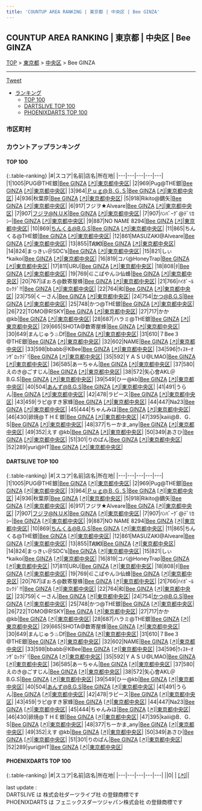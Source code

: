 ```yaml
---
title: 'COUNTUP AREA RANKING | 東京都 | 中央区 | Bee GINZA'
---
```

## COUNTUP AREA RANKING | 東京都 | 中央区 | Bee GINZA

[TOP](/darts/rank/) > [東京都](/darts/rank/東京都/) > [中央区](/darts/rank/東京都/中央区/) > Bee GINZA

___

<a href="https://twitter.com/share?ref_src=twsrc%5Etfw" data-text="COUNTUP AREA RANKING | 東京都中央区Bee GINZA" class="twitter-share-button" data-hashtags="DARTSLIVE,PHOENIXDARTS,darts,ダーツ" data-show-count="false">Tweet</a>

* [ランキング](#カウントアップランキング)
    * [TOP 100](#top-100)
    * [DARTSLIVE TOP 100](#dartslive-top-100)
    * [PHOENIXDARTS TOP 100](#phoenixdarts-top-100)

### 市区町村

<ul>

</ul>

### カウントアップランキング

#### TOP 100



{:.table-ranking}
|#|スコア|名前|店名|所在地|
|---|---|---|---|---|
|1|1005|<span class="rank-name-dl">PUG@THE銀</span>|<a href="/darts/rank/shops/ca24f5221ef4f7bf0d9b047a20a7ba1e.html">Bee GINZA</a> <a href="https://search.dartslive.com/jp/shop/ca24f5221ef4f7bf0d9b047a20a7ba1e">[↗]</a>|<a href="/darts/rank/東京都/中央区">東京都中央区</a>|
|2|969|<span class="rank-name-dl">Pug@THE銀</span>|<a href="/darts/rank/shops/ca24f5221ef4f7bf0d9b047a20a7ba1e.html">Bee GINZA</a> <a href="https://search.dartslive.com/jp/shop/ca24f5221ef4f7bf0d9b047a20a7ba1e">[↗]</a>|<a href="/darts/rank/東京都/中央区">東京都中央区</a>|
|3|964|<span class="rank-name-dl">Ｐｕｇ@Ｂ.Ｇ.Ｓ</span>|<a href="/darts/rank/shops/ca24f5221ef4f7bf0d9b047a20a7ba1e.html">Bee GINZA</a> <a href="https://search.dartslive.com/jp/shop/ca24f5221ef4f7bf0d9b047a20a7ba1e">[↗]</a>|<a href="/darts/rank/東京都/中央区">東京都中央区</a>|
|4|936|<span class="rank-name-dl">秋葉原</span>|<a href="/darts/rank/shops/ca24f5221ef4f7bf0d9b047a20a7ba1e.html">Bee GINZA</a> <a href="https://search.dartslive.com/jp/shop/ca24f5221ef4f7bf0d9b047a20a7ba1e">[↗]</a>|<a href="/darts/rank/東京都/中央区">東京都中央区</a>|
|5|918|<span class="rank-name-dl">Rikito@鏑矢</span>|<a href="/darts/rank/shops/ca24f5221ef4f7bf0d9b047a20a7ba1e.html">Bee GINZA</a> <a href="https://search.dartslive.com/jp/shop/ca24f5221ef4f7bf0d9b047a20a7ba1e">[↗]</a>|<a href="/darts/rank/東京都/中央区">東京都中央区</a>|
|6|917|<span class="rank-name-dl">フジヲ★Alveare</span>|<a href="/darts/rank/shops/ca24f5221ef4f7bf0d9b047a20a7ba1e.html">Bee GINZA</a> <a href="https://search.dartslive.com/jp/shop/ca24f5221ef4f7bf0d9b047a20a7ba1e">[↗]</a>|<a href="/darts/rank/東京都/中央区">東京都中央区</a>|
|7|907|<span class="rank-name-dl">フジヲ@N.U.K</span>|<a href="/darts/rank/shops/ca24f5221ef4f7bf0d9b047a20a7ba1e.html">Bee GINZA</a> <a href="https://search.dartslive.com/jp/shop/ca24f5221ef4f7bf0d9b047a20a7ba1e">[↗]</a>|<a href="/darts/rank/東京都/中央区">東京都中央区</a>|
|7|907|<span class="rank-name-dl">ﾊﾝﾊﾞｰｸﾞ@ﾃﾞﾘｶｼｰ</span>|<a href="/darts/rank/shops/ca24f5221ef4f7bf0d9b047a20a7ba1e.html">Bee GINZA</a> <a href="https://search.dartslive.com/jp/shop/ca24f5221ef4f7bf0d9b047a20a7ba1e">[↗]</a>|<a href="/darts/rank/東京都/中央区">東京都中央区</a>|
|9|887|<span class="rank-name-dl">NO NAME 8294</span>|<a href="/darts/rank/shops/ca24f5221ef4f7bf0d9b047a20a7ba1e.html">Bee GINZA</a> <a href="https://search.dartslive.com/jp/shop/ca24f5221ef4f7bf0d9b047a20a7ba1e">[↗]</a>|<a href="/darts/rank/東京都/中央区">東京都中央区</a>|
|10|869|<span class="rank-name-dl">ちんくる@B.G.S</span>|<a href="/darts/rank/shops/ca24f5221ef4f7bf0d9b047a20a7ba1e.html">Bee GINZA</a> <a href="https://search.dartslive.com/jp/shop/ca24f5221ef4f7bf0d9b047a20a7ba1e">[↗]</a>|<a href="/darts/rank/東京都/中央区">東京都中央区</a>|
|11|865|<span class="rank-name-dl">ちんくる@THE銀</span>|<a href="/darts/rank/shops/ca24f5221ef4f7bf0d9b047a20a7ba1e.html">Bee GINZA</a> <a href="https://search.dartslive.com/jp/shop/ca24f5221ef4f7bf0d9b047a20a7ba1e">[↗]</a>|<a href="/darts/rank/東京都/中央区">東京都中央区</a>|
|12|861|<span class="rank-name-dl">MASUZAKI@Alveare</span>|<a href="/darts/rank/shops/ca24f5221ef4f7bf0d9b047a20a7ba1e.html">Bee GINZA</a> <a href="https://search.dartslive.com/jp/shop/ca24f5221ef4f7bf0d9b047a20a7ba1e">[↗]</a>|<a href="/darts/rank/東京都/中央区">東京都中央区</a>|
|13|855|<span class="rank-name-dl">T҉A҉I҉K҉I҉</span>|<a href="/darts/rank/shops/ca24f5221ef4f7bf0d9b047a20a7ba1e.html">Bee GINZA</a> <a href="https://search.dartslive.com/jp/shop/ca24f5221ef4f7bf0d9b047a20a7ba1e">[↗]</a>|<a href="/darts/rank/東京都/中央区">東京都中央区</a>|
|14|824|<span class="rank-name-dl">まっきぃ＠SDC’s</span>|<a href="/darts/rank/shops/ca24f5221ef4f7bf0d9b047a20a7ba1e.html">Bee GINZA</a> <a href="https://search.dartslive.com/jp/shop/ca24f5221ef4f7bf0d9b047a20a7ba1e">[↗]</a>|<a href="/darts/rank/東京都/中央区">東京都中央区</a>|
|15|821|<span class="rank-name-dl">しぃ*kaikoi</span>|<a href="/darts/rank/shops/ca24f5221ef4f7bf0d9b047a20a7ba1e.html">Bee GINZA</a> <a href="https://search.dartslive.com/jp/shop/ca24f5221ef4f7bf0d9b047a20a7ba1e">[↗]</a>|<a href="/darts/rank/東京都/中央区">東京都中央区</a>|
|16|819|<span class="rank-name-dl">コバ@HoneyTrap</span>|<a href="/darts/rank/shops/ca24f5221ef4f7bf0d9b047a20a7ba1e.html">Bee GINZA</a> <a href="https://search.dartslive.com/jp/shop/ca24f5221ef4f7bf0d9b047a20a7ba1e">[↗]</a>|<a href="/darts/rank/東京都/中央区">東京都中央区</a>|
|17|811|<span class="rank-name-dl">URU</span>|<a href="/darts/rank/shops/ca24f5221ef4f7bf0d9b047a20a7ba1e.html">Bee GINZA</a> <a href="https://search.dartslive.com/jp/shop/ca24f5221ef4f7bf0d9b047a20a7ba1e">[↗]</a>|<a href="/darts/rank/東京都/中央区">東京都中央区</a>|
|18|808|<span class="rank-name-dl">ﾀ</span>|<a href="/darts/rank/shops/ca24f5221ef4f7bf0d9b047a20a7ba1e.html">Bee GINZA</a> <a href="https://search.dartslive.com/jp/shop/ca24f5221ef4f7bf0d9b047a20a7ba1e">[↗]</a>|<a href="/darts/rank/東京都/中央区">東京都中央区</a>|
|19|769|<span class="rank-name-dl">∈こばやん∋仙蜂</span>|<a href="/darts/rank/shops/ca24f5221ef4f7bf0d9b047a20a7ba1e.html">Bee GINZA</a> <a href="https://search.dartslive.com/jp/shop/ca24f5221ef4f7bf0d9b047a20a7ba1e">[↗]</a>|<a href="/darts/rank/東京都/中央区">東京都中央区</a>|
|20|767|<span class="rank-name-dl">ぼぉろ@数寄屋蜂</span>|<a href="/darts/rank/shops/ca24f5221ef4f7bf0d9b047a20a7ba1e.html">Bee GINZA</a> <a href="https://search.dartslive.com/jp/shop/ca24f5221ef4f7bf0d9b047a20a7ba1e">[↗]</a>|<a href="/darts/rank/東京都/中央区">東京都中央区</a>|
|21|766|<span class="rank-name-dl">ﾊｲﾎﾞｰﾙﾛｯｸﾃﾞ‼︎</span>|<a href="/darts/rank/shops/ca24f5221ef4f7bf0d9b047a20a7ba1e.html">Bee GINZA</a> <a href="https://search.dartslive.com/jp/shop/ca24f5221ef4f7bf0d9b047a20a7ba1e">[↗]</a>|<a href="/darts/rank/東京都/中央区">東京都中央区</a>|
|22|764|<span class="rank-name-dl">和</span>|<a href="/darts/rank/shops/ca24f5221ef4f7bf0d9b047a20a7ba1e.html">Bee GINZA</a> <a href="https://search.dartslive.com/jp/shop/ca24f5221ef4f7bf0d9b047a20a7ba1e">[↗]</a>|<a href="/darts/rank/東京都/中央区">東京都中央区</a>|
|23|759|<span class="rank-name-dl">くーさん</span>|<a href="/darts/rank/shops/ca24f5221ef4f7bf0d9b047a20a7ba1e.html">Bee GINZA</a> <a href="https://search.dartslive.com/jp/shop/ca24f5221ef4f7bf0d9b047a20a7ba1e">[↗]</a>|<a href="/darts/rank/東京都/中央区">東京都中央区</a>|
|24|754|<span class="rank-name-dl">かつ@B.G.S</span>|<a href="/darts/rank/shops/ca24f5221ef4f7bf0d9b047a20a7ba1e.html">Bee GINZA</a> <a href="https://search.dartslive.com/jp/shop/ca24f5221ef4f7bf0d9b047a20a7ba1e">[↗]</a>|<a href="/darts/rank/東京都/中央区">東京都中央区</a>|
|25|748|<span class="rank-name-dl">かつ@THE銀</span>|<a href="/darts/rank/shops/ca24f5221ef4f7bf0d9b047a20a7ba1e.html">Bee GINZA</a> <a href="https://search.dartslive.com/jp/shop/ca24f5221ef4f7bf0d9b047a20a7ba1e">[↗]</a>|<a href="/darts/rank/東京都/中央区">東京都中央区</a>|
|26|722|<span class="rank-name-dl">TOMO@R!SKY</span>|<a href="/darts/rank/shops/ca24f5221ef4f7bf0d9b047a20a7ba1e.html">Bee GINZA</a> <a href="https://search.dartslive.com/jp/shop/ca24f5221ef4f7bf0d9b047a20a7ba1e">[↗]</a>|<a href="/darts/rank/東京都/中央区">東京都中央区</a>|
|27|717|<span class="rank-name-dl">かか　@kb</span>|<a href="/darts/rank/shops/ca24f5221ef4f7bf0d9b047a20a7ba1e.html">Bee GINZA</a> <a href="https://search.dartslive.com/jp/shop/ca24f5221ef4f7bf0d9b047a20a7ba1e">[↗]</a>|<a href="/darts/rank/東京都/中央区">東京都中央区</a>|
|28|687|<span class="rank-name-dl">ハラミ@THE銀</span>|<a href="/darts/rank/shops/ca24f5221ef4f7bf0d9b047a20a7ba1e.html">Bee GINZA</a> <a href="https://search.dartslive.com/jp/shop/ca24f5221ef4f7bf0d9b047a20a7ba1e">[↗]</a>|<a href="/darts/rank/東京都/中央区">東京都中央区</a>|
|29|665|<span class="rank-name-dl">SHOTA@数寄屋蜂</span>|<a href="/darts/rank/shops/ca24f5221ef4f7bf0d9b047a20a7ba1e.html">Bee GINZA</a> <a href="https://search.dartslive.com/jp/shop/ca24f5221ef4f7bf0d9b047a20a7ba1e">[↗]</a>|<a href="/darts/rank/東京都/中央区">東京都中央区</a>|
|30|649|<span class="rank-name-dl">まんじゅう♨︎Df</span>|<a href="/darts/rank/shops/ca24f5221ef4f7bf0d9b047a20a7ba1e.html">Bee GINZA</a> <a href="https://search.dartslive.com/jp/shop/ca24f5221ef4f7bf0d9b047a20a7ba1e">[↗]</a>|<a href="/darts/rank/東京都/中央区">東京都中央区</a>|
|31|610|<span class="rank-name-dl">７Bee３　@THE銀</span>|<a href="/darts/rank/shops/ca24f5221ef4f7bf0d9b047a20a7ba1e.html">Bee GINZA</a> <a href="https://search.dartslive.com/jp/shop/ca24f5221ef4f7bf0d9b047a20a7ba1e">[↗]</a>|<a href="/darts/rank/東京都/中央区">東京都中央区</a>|
|32|602|<span class="rank-name-dl">NAME</span>|<a href="/darts/rank/shops/ca24f5221ef4f7bf0d9b047a20a7ba1e.html">Bee GINZA</a> <a href="https://search.dartslive.com/jp/shop/ca24f5221ef4f7bf0d9b047a20a7ba1e">[↗]</a>|<a href="/darts/rank/東京都/中央区">東京都中央区</a>|
|33|598|<span class="rank-name-dl">bbabb＠KBee</span>|<a href="/darts/rank/shops/ca24f5221ef4f7bf0d9b047a20a7ba1e.html">Bee GINZA</a> <a href="https://search.dartslive.com/jp/shop/ca24f5221ef4f7bf0d9b047a20a7ba1e">[↗]</a>|<a href="/darts/rank/東京都/中央区">東京都中央区</a>|
|34|596|<span class="rank-name-dl">ｳｨｽｷｰｵﾝｻﾞﾛｯｸﾃﾞ!</span>|<a href="/darts/rank/shops/ca24f5221ef4f7bf0d9b047a20a7ba1e.html">Bee GINZA</a> <a href="https://search.dartslive.com/jp/shop/ca24f5221ef4f7bf0d9b047a20a7ba1e">[↗]</a>|<a href="/darts/rank/東京都/中央区">東京都中央区</a>|
|35|592|<span class="rank-name-dl">ＹＡＳＵ@LMAO</span>|<a href="/darts/rank/shops/ca24f5221ef4f7bf0d9b047a20a7ba1e.html">Bee GINZA</a> <a href="https://search.dartslive.com/jp/shop/ca24f5221ef4f7bf0d9b047a20a7ba1e">[↗]</a>|<a href="/darts/rank/東京都/中央区">東京都中央区</a>|
|36|585|<span class="rank-name-dl">あーちゃん</span>|<a href="/darts/rank/shops/ca24f5221ef4f7bf0d9b047a20a7ba1e.html">Bee GINZA</a> <a href="https://search.dartslive.com/jp/shop/ca24f5221ef4f7bf0d9b047a20a7ba1e">[↗]</a>|<a href="/darts/rank/東京都/中央区">東京都中央区</a>|
|37|580|<span class="rank-name-dl">えのき@ごすじん</span>|<a href="/darts/rank/shops/ca24f5221ef4f7bf0d9b047a20a7ba1e.html">Bee GINZA</a> <a href="https://search.dartslive.com/jp/shop/ca24f5221ef4f7bf0d9b047a20a7ba1e">[↗]</a>|<a href="/darts/rank/東京都/中央区">東京都中央区</a>|
|38|572|<span class="rank-name-dl">矢心會AKL＠B.G.S</span>|<a href="/darts/rank/shops/ca24f5221ef4f7bf0d9b047a20a7ba1e.html">Bee GINZA</a> <a href="https://search.dartslive.com/jp/shop/ca24f5221ef4f7bf0d9b047a20a7ba1e">[↗]</a>|<a href="/darts/rank/東京都/中央区">東京都中央区</a>|
|39|549|<span class="rank-name-dl">ひー@kb</span>|<a href="/darts/rank/shops/ca24f5221ef4f7bf0d9b047a20a7ba1e.html">Bee GINZA</a> <a href="https://search.dartslive.com/jp/shop/ca24f5221ef4f7bf0d9b047a20a7ba1e">[↗]</a>|<a href="/darts/rank/東京都/中央区">東京都中央区</a>|
|40|504|<span class="rank-name-dl">あんず@B.G.S</span>|<a href="/darts/rank/shops/ca24f5221ef4f7bf0d9b047a20a7ba1e.html">Bee GINZA</a> <a href="https://search.dartslive.com/jp/shop/ca24f5221ef4f7bf0d9b047a20a7ba1e">[↗]</a>|<a href="/darts/rank/東京都/中央区">東京都中央区</a>|
|41|491|<span class="rank-name-dl">うらん</span>|<a href="/darts/rank/shops/ca24f5221ef4f7bf0d9b047a20a7ba1e.html">Bee GINZA</a> <a href="https://search.dartslive.com/jp/shop/ca24f5221ef4f7bf0d9b047a20a7ba1e">[↗]</a>|<a href="/darts/rank/東京都/中央区">東京都中央区</a>|
|42|478|<span class="rank-name-dl">ラピース</span>|<a href="/darts/rank/shops/ca24f5221ef4f7bf0d9b047a20a7ba1e.html">Bee GINZA</a> <a href="https://search.dartslive.com/jp/shop/ca24f5221ef4f7bf0d9b047a20a7ba1e">[↗]</a>|<a href="/darts/rank/東京都/中央区">東京都中央区</a>|
|43|459|<span class="rank-name-dl">ラピ@すき家蜂</span>|<a href="/darts/rank/shops/ca24f5221ef4f7bf0d9b047a20a7ba1e.html">Bee GINZA</a> <a href="https://search.dartslive.com/jp/shop/ca24f5221ef4f7bf0d9b047a20a7ba1e">[↗]</a>|<a href="/darts/rank/東京都/中央区">東京都中央区</a>|
|44|447|<span class="rank-name-dl">Na23</span>|<a href="/darts/rank/shops/ca24f5221ef4f7bf0d9b047a20a7ba1e.html">Bee GINZA</a> <a href="https://search.dartslive.com/jp/shop/ca24f5221ef4f7bf0d9b047a20a7ba1e">[↗]</a>|<a href="/darts/rank/東京都/中央区">東京都中央区</a>|
|45|444|<span class="rank-name-dl">ちゃんみほ</span>|<a href="/darts/rank/shops/ca24f5221ef4f7bf0d9b047a20a7ba1e.html">Bee GINZA</a> <a href="https://search.dartslive.com/jp/shop/ca24f5221ef4f7bf0d9b047a20a7ba1e">[↗]</a>|<a href="/darts/rank/東京都/中央区">東京都中央区</a>|
|46|430|<span class="rank-name-dl">卵焼@ＴＨＥ銀</span>|<a href="/darts/rank/shops/ca24f5221ef4f7bf0d9b047a20a7ba1e.html">Bee GINZA</a> <a href="https://search.dartslive.com/jp/shop/ca24f5221ef4f7bf0d9b047a20a7ba1e">[↗]</a>|<a href="/darts/rank/東京都/中央区">東京都中央区</a>|
|47|395|<span class="rank-name-dl">kaiii@B．G．S</span>|<a href="/darts/rank/shops/ca24f5221ef4f7bf0d9b047a20a7ba1e.html">Bee GINZA</a> <a href="https://search.dartslive.com/jp/shop/ca24f5221ef4f7bf0d9b047a20a7ba1e">[↗]</a>|<a href="/darts/rank/東京都/中央区">東京都中央区</a>|
|48|377|<span class="rank-name-dl">ちーかま_any</span>|<a href="/darts/rank/shops/ca24f5221ef4f7bf0d9b047a20a7ba1e.html">Bee GINZA</a> <a href="https://search.dartslive.com/jp/shop/ca24f5221ef4f7bf0d9b047a20a7ba1e">[↗]</a>|<a href="/darts/rank/東京都/中央区">東京都中央区</a>|
|49|352|<span class="rank-name-dl">えす @kb</span>|<a href="/darts/rank/shops/ca24f5221ef4f7bf0d9b047a20a7ba1e.html">Bee GINZA</a> <a href="https://search.dartslive.com/jp/shop/ca24f5221ef4f7bf0d9b047a20a7ba1e">[↗]</a>|<a href="/darts/rank/東京都/中央区">東京都中央区</a>|
|50|349|<span class="rank-name-dl">あさひ</span>|<a href="/darts/rank/shops/ca24f5221ef4f7bf0d9b047a20a7ba1e.html">Bee GINZA</a> <a href="https://search.dartslive.com/jp/shop/ca24f5221ef4f7bf0d9b047a20a7ba1e">[↗]</a>|<a href="/darts/rank/東京都/中央区">東京都中央区</a>|
|51|301|<span class="rank-name-dl">りのぱん</span>|<a href="/darts/rank/shops/ca24f5221ef4f7bf0d9b047a20a7ba1e.html">Bee GINZA</a> <a href="https://search.dartslive.com/jp/shop/ca24f5221ef4f7bf0d9b047a20a7ba1e">[↗]</a>|<a href="/darts/rank/東京都/中央区">東京都中央区</a>|
|52|289|<span class="rank-name-dl">yuri@HT</span>|<a href="/darts/rank/shops/ca24f5221ef4f7bf0d9b047a20a7ba1e.html">Bee GINZA</a> <a href="https://search.dartslive.com/jp/shop/ca24f5221ef4f7bf0d9b047a20a7ba1e">[↗]</a>|<a href="/darts/rank/東京都/中央区">東京都中央区</a>|


#### DARTSLIVE TOP 100



{:.table-ranking}
|#|スコア|名前|店名|所在地|
|---|---|---|---|---|
|1|1005|<span class="rank-name-dl">PUG@THE銀</span>|<a href="/darts/rank/shops/ca24f5221ef4f7bf0d9b047a20a7ba1e.html">Bee GINZA</a> <a href="https://search.dartslive.com/jp/shop/ca24f5221ef4f7bf0d9b047a20a7ba1e">[↗]</a>|<a href="/darts/rank/東京都/中央区">東京都中央区</a>|
|2|969|<span class="rank-name-dl">Pug@THE銀</span>|<a href="/darts/rank/shops/ca24f5221ef4f7bf0d9b047a20a7ba1e.html">Bee GINZA</a> <a href="https://search.dartslive.com/jp/shop/ca24f5221ef4f7bf0d9b047a20a7ba1e">[↗]</a>|<a href="/darts/rank/東京都/中央区">東京都中央区</a>|
|3|964|<span class="rank-name-dl">Ｐｕｇ@Ｂ.Ｇ.Ｓ</span>|<a href="/darts/rank/shops/ca24f5221ef4f7bf0d9b047a20a7ba1e.html">Bee GINZA</a> <a href="https://search.dartslive.com/jp/shop/ca24f5221ef4f7bf0d9b047a20a7ba1e">[↗]</a>|<a href="/darts/rank/東京都/中央区">東京都中央区</a>|
|4|936|<span class="rank-name-dl">秋葉原</span>|<a href="/darts/rank/shops/ca24f5221ef4f7bf0d9b047a20a7ba1e.html">Bee GINZA</a> <a href="https://search.dartslive.com/jp/shop/ca24f5221ef4f7bf0d9b047a20a7ba1e">[↗]</a>|<a href="/darts/rank/東京都/中央区">東京都中央区</a>|
|5|918|<span class="rank-name-dl">Rikito@鏑矢</span>|<a href="/darts/rank/shops/ca24f5221ef4f7bf0d9b047a20a7ba1e.html">Bee GINZA</a> <a href="https://search.dartslive.com/jp/shop/ca24f5221ef4f7bf0d9b047a20a7ba1e">[↗]</a>|<a href="/darts/rank/東京都/中央区">東京都中央区</a>|
|6|917|<span class="rank-name-dl">フジヲ★Alveare</span>|<a href="/darts/rank/shops/ca24f5221ef4f7bf0d9b047a20a7ba1e.html">Bee GINZA</a> <a href="https://search.dartslive.com/jp/shop/ca24f5221ef4f7bf0d9b047a20a7ba1e">[↗]</a>|<a href="/darts/rank/東京都/中央区">東京都中央区</a>|
|7|907|<span class="rank-name-dl">フジヲ@N.U.K</span>|<a href="/darts/rank/shops/ca24f5221ef4f7bf0d9b047a20a7ba1e.html">Bee GINZA</a> <a href="https://search.dartslive.com/jp/shop/ca24f5221ef4f7bf0d9b047a20a7ba1e">[↗]</a>|<a href="/darts/rank/東京都/中央区">東京都中央区</a>|
|7|907|<span class="rank-name-dl">ﾊﾝﾊﾞｰｸﾞ@ﾃﾞﾘｶｼｰ</span>|<a href="/darts/rank/shops/ca24f5221ef4f7bf0d9b047a20a7ba1e.html">Bee GINZA</a> <a href="https://search.dartslive.com/jp/shop/ca24f5221ef4f7bf0d9b047a20a7ba1e">[↗]</a>|<a href="/darts/rank/東京都/中央区">東京都中央区</a>|
|9|887|<span class="rank-name-dl">NO NAME 8294</span>|<a href="/darts/rank/shops/ca24f5221ef4f7bf0d9b047a20a7ba1e.html">Bee GINZA</a> <a href="https://search.dartslive.com/jp/shop/ca24f5221ef4f7bf0d9b047a20a7ba1e">[↗]</a>|<a href="/darts/rank/東京都/中央区">東京都中央区</a>|
|10|869|<span class="rank-name-dl">ちんくる@B.G.S</span>|<a href="/darts/rank/shops/ca24f5221ef4f7bf0d9b047a20a7ba1e.html">Bee GINZA</a> <a href="https://search.dartslive.com/jp/shop/ca24f5221ef4f7bf0d9b047a20a7ba1e">[↗]</a>|<a href="/darts/rank/東京都/中央区">東京都中央区</a>|
|11|865|<span class="rank-name-dl">ちんくる@THE銀</span>|<a href="/darts/rank/shops/ca24f5221ef4f7bf0d9b047a20a7ba1e.html">Bee GINZA</a> <a href="https://search.dartslive.com/jp/shop/ca24f5221ef4f7bf0d9b047a20a7ba1e">[↗]</a>|<a href="/darts/rank/東京都/中央区">東京都中央区</a>|
|12|861|<span class="rank-name-dl">MASUZAKI@Alveare</span>|<a href="/darts/rank/shops/ca24f5221ef4f7bf0d9b047a20a7ba1e.html">Bee GINZA</a> <a href="https://search.dartslive.com/jp/shop/ca24f5221ef4f7bf0d9b047a20a7ba1e">[↗]</a>|<a href="/darts/rank/東京都/中央区">東京都中央区</a>|
|13|855|<span class="rank-name-dl">T҉A҉I҉K҉I҉</span>|<a href="/darts/rank/shops/ca24f5221ef4f7bf0d9b047a20a7ba1e.html">Bee GINZA</a> <a href="https://search.dartslive.com/jp/shop/ca24f5221ef4f7bf0d9b047a20a7ba1e">[↗]</a>|<a href="/darts/rank/東京都/中央区">東京都中央区</a>|
|14|824|<span class="rank-name-dl">まっきぃ＠SDC’s</span>|<a href="/darts/rank/shops/ca24f5221ef4f7bf0d9b047a20a7ba1e.html">Bee GINZA</a> <a href="https://search.dartslive.com/jp/shop/ca24f5221ef4f7bf0d9b047a20a7ba1e">[↗]</a>|<a href="/darts/rank/東京都/中央区">東京都中央区</a>|
|15|821|<span class="rank-name-dl">しぃ*kaikoi</span>|<a href="/darts/rank/shops/ca24f5221ef4f7bf0d9b047a20a7ba1e.html">Bee GINZA</a> <a href="https://search.dartslive.com/jp/shop/ca24f5221ef4f7bf0d9b047a20a7ba1e">[↗]</a>|<a href="/darts/rank/東京都/中央区">東京都中央区</a>|
|16|819|<span class="rank-name-dl">コバ@HoneyTrap</span>|<a href="/darts/rank/shops/ca24f5221ef4f7bf0d9b047a20a7ba1e.html">Bee GINZA</a> <a href="https://search.dartslive.com/jp/shop/ca24f5221ef4f7bf0d9b047a20a7ba1e">[↗]</a>|<a href="/darts/rank/東京都/中央区">東京都中央区</a>|
|17|811|<span class="rank-name-dl">URU</span>|<a href="/darts/rank/shops/ca24f5221ef4f7bf0d9b047a20a7ba1e.html">Bee GINZA</a> <a href="https://search.dartslive.com/jp/shop/ca24f5221ef4f7bf0d9b047a20a7ba1e">[↗]</a>|<a href="/darts/rank/東京都/中央区">東京都中央区</a>|
|18|808|<span class="rank-name-dl">ﾀ</span>|<a href="/darts/rank/shops/ca24f5221ef4f7bf0d9b047a20a7ba1e.html">Bee GINZA</a> <a href="https://search.dartslive.com/jp/shop/ca24f5221ef4f7bf0d9b047a20a7ba1e">[↗]</a>|<a href="/darts/rank/東京都/中央区">東京都中央区</a>|
|19|769|<span class="rank-name-dl">∈こばやん∋仙蜂</span>|<a href="/darts/rank/shops/ca24f5221ef4f7bf0d9b047a20a7ba1e.html">Bee GINZA</a> <a href="https://search.dartslive.com/jp/shop/ca24f5221ef4f7bf0d9b047a20a7ba1e">[↗]</a>|<a href="/darts/rank/東京都/中央区">東京都中央区</a>|
|20|767|<span class="rank-name-dl">ぼぉろ@数寄屋蜂</span>|<a href="/darts/rank/shops/ca24f5221ef4f7bf0d9b047a20a7ba1e.html">Bee GINZA</a> <a href="https://search.dartslive.com/jp/shop/ca24f5221ef4f7bf0d9b047a20a7ba1e">[↗]</a>|<a href="/darts/rank/東京都/中央区">東京都中央区</a>|
|21|766|<span class="rank-name-dl">ﾊｲﾎﾞｰﾙﾛｯｸﾃﾞ‼︎</span>|<a href="/darts/rank/shops/ca24f5221ef4f7bf0d9b047a20a7ba1e.html">Bee GINZA</a> <a href="https://search.dartslive.com/jp/shop/ca24f5221ef4f7bf0d9b047a20a7ba1e">[↗]</a>|<a href="/darts/rank/東京都/中央区">東京都中央区</a>|
|22|764|<span class="rank-name-dl">和</span>|<a href="/darts/rank/shops/ca24f5221ef4f7bf0d9b047a20a7ba1e.html">Bee GINZA</a> <a href="https://search.dartslive.com/jp/shop/ca24f5221ef4f7bf0d9b047a20a7ba1e">[↗]</a>|<a href="/darts/rank/東京都/中央区">東京都中央区</a>|
|23|759|<span class="rank-name-dl">くーさん</span>|<a href="/darts/rank/shops/ca24f5221ef4f7bf0d9b047a20a7ba1e.html">Bee GINZA</a> <a href="https://search.dartslive.com/jp/shop/ca24f5221ef4f7bf0d9b047a20a7ba1e">[↗]</a>|<a href="/darts/rank/東京都/中央区">東京都中央区</a>|
|24|754|<span class="rank-name-dl">かつ@B.G.S</span>|<a href="/darts/rank/shops/ca24f5221ef4f7bf0d9b047a20a7ba1e.html">Bee GINZA</a> <a href="https://search.dartslive.com/jp/shop/ca24f5221ef4f7bf0d9b047a20a7ba1e">[↗]</a>|<a href="/darts/rank/東京都/中央区">東京都中央区</a>|
|25|748|<span class="rank-name-dl">かつ@THE銀</span>|<a href="/darts/rank/shops/ca24f5221ef4f7bf0d9b047a20a7ba1e.html">Bee GINZA</a> <a href="https://search.dartslive.com/jp/shop/ca24f5221ef4f7bf0d9b047a20a7ba1e">[↗]</a>|<a href="/darts/rank/東京都/中央区">東京都中央区</a>|
|26|722|<span class="rank-name-dl">TOMO@R!SKY</span>|<a href="/darts/rank/shops/ca24f5221ef4f7bf0d9b047a20a7ba1e.html">Bee GINZA</a> <a href="https://search.dartslive.com/jp/shop/ca24f5221ef4f7bf0d9b047a20a7ba1e">[↗]</a>|<a href="/darts/rank/東京都/中央区">東京都中央区</a>|
|27|717|<span class="rank-name-dl">かか　@kb</span>|<a href="/darts/rank/shops/ca24f5221ef4f7bf0d9b047a20a7ba1e.html">Bee GINZA</a> <a href="https://search.dartslive.com/jp/shop/ca24f5221ef4f7bf0d9b047a20a7ba1e">[↗]</a>|<a href="/darts/rank/東京都/中央区">東京都中央区</a>|
|28|687|<span class="rank-name-dl">ハラミ@THE銀</span>|<a href="/darts/rank/shops/ca24f5221ef4f7bf0d9b047a20a7ba1e.html">Bee GINZA</a> <a href="https://search.dartslive.com/jp/shop/ca24f5221ef4f7bf0d9b047a20a7ba1e">[↗]</a>|<a href="/darts/rank/東京都/中央区">東京都中央区</a>|
|29|665|<span class="rank-name-dl">SHOTA@数寄屋蜂</span>|<a href="/darts/rank/shops/ca24f5221ef4f7bf0d9b047a20a7ba1e.html">Bee GINZA</a> <a href="https://search.dartslive.com/jp/shop/ca24f5221ef4f7bf0d9b047a20a7ba1e">[↗]</a>|<a href="/darts/rank/東京都/中央区">東京都中央区</a>|
|30|649|<span class="rank-name-dl">まんじゅう♨︎Df</span>|<a href="/darts/rank/shops/ca24f5221ef4f7bf0d9b047a20a7ba1e.html">Bee GINZA</a> <a href="https://search.dartslive.com/jp/shop/ca24f5221ef4f7bf0d9b047a20a7ba1e">[↗]</a>|<a href="/darts/rank/東京都/中央区">東京都中央区</a>|
|31|610|<span class="rank-name-dl">７Bee３　@THE銀</span>|<a href="/darts/rank/shops/ca24f5221ef4f7bf0d9b047a20a7ba1e.html">Bee GINZA</a> <a href="https://search.dartslive.com/jp/shop/ca24f5221ef4f7bf0d9b047a20a7ba1e">[↗]</a>|<a href="/darts/rank/東京都/中央区">東京都中央区</a>|
|32|602|<span class="rank-name-dl">NAME</span>|<a href="/darts/rank/shops/ca24f5221ef4f7bf0d9b047a20a7ba1e.html">Bee GINZA</a> <a href="https://search.dartslive.com/jp/shop/ca24f5221ef4f7bf0d9b047a20a7ba1e">[↗]</a>|<a href="/darts/rank/東京都/中央区">東京都中央区</a>|
|33|598|<span class="rank-name-dl">bbabb＠KBee</span>|<a href="/darts/rank/shops/ca24f5221ef4f7bf0d9b047a20a7ba1e.html">Bee GINZA</a> <a href="https://search.dartslive.com/jp/shop/ca24f5221ef4f7bf0d9b047a20a7ba1e">[↗]</a>|<a href="/darts/rank/東京都/中央区">東京都中央区</a>|
|34|596|<span class="rank-name-dl">ｳｨｽｷｰｵﾝｻﾞﾛｯｸﾃﾞ!</span>|<a href="/darts/rank/shops/ca24f5221ef4f7bf0d9b047a20a7ba1e.html">Bee GINZA</a> <a href="https://search.dartslive.com/jp/shop/ca24f5221ef4f7bf0d9b047a20a7ba1e">[↗]</a>|<a href="/darts/rank/東京都/中央区">東京都中央区</a>|
|35|592|<span class="rank-name-dl">ＹＡＳＵ@LMAO</span>|<a href="/darts/rank/shops/ca24f5221ef4f7bf0d9b047a20a7ba1e.html">Bee GINZA</a> <a href="https://search.dartslive.com/jp/shop/ca24f5221ef4f7bf0d9b047a20a7ba1e">[↗]</a>|<a href="/darts/rank/東京都/中央区">東京都中央区</a>|
|36|585|<span class="rank-name-dl">あーちゃん</span>|<a href="/darts/rank/shops/ca24f5221ef4f7bf0d9b047a20a7ba1e.html">Bee GINZA</a> <a href="https://search.dartslive.com/jp/shop/ca24f5221ef4f7bf0d9b047a20a7ba1e">[↗]</a>|<a href="/darts/rank/東京都/中央区">東京都中央区</a>|
|37|580|<span class="rank-name-dl">えのき@ごすじん</span>|<a href="/darts/rank/shops/ca24f5221ef4f7bf0d9b047a20a7ba1e.html">Bee GINZA</a> <a href="https://search.dartslive.com/jp/shop/ca24f5221ef4f7bf0d9b047a20a7ba1e">[↗]</a>|<a href="/darts/rank/東京都/中央区">東京都中央区</a>|
|38|572|<span class="rank-name-dl">矢心會AKL＠B.G.S</span>|<a href="/darts/rank/shops/ca24f5221ef4f7bf0d9b047a20a7ba1e.html">Bee GINZA</a> <a href="https://search.dartslive.com/jp/shop/ca24f5221ef4f7bf0d9b047a20a7ba1e">[↗]</a>|<a href="/darts/rank/東京都/中央区">東京都中央区</a>|
|39|549|<span class="rank-name-dl">ひー@kb</span>|<a href="/darts/rank/shops/ca24f5221ef4f7bf0d9b047a20a7ba1e.html">Bee GINZA</a> <a href="https://search.dartslive.com/jp/shop/ca24f5221ef4f7bf0d9b047a20a7ba1e">[↗]</a>|<a href="/darts/rank/東京都/中央区">東京都中央区</a>|
|40|504|<span class="rank-name-dl">あんず@B.G.S</span>|<a href="/darts/rank/shops/ca24f5221ef4f7bf0d9b047a20a7ba1e.html">Bee GINZA</a> <a href="https://search.dartslive.com/jp/shop/ca24f5221ef4f7bf0d9b047a20a7ba1e">[↗]</a>|<a href="/darts/rank/東京都/中央区">東京都中央区</a>|
|41|491|<span class="rank-name-dl">うらん</span>|<a href="/darts/rank/shops/ca24f5221ef4f7bf0d9b047a20a7ba1e.html">Bee GINZA</a> <a href="https://search.dartslive.com/jp/shop/ca24f5221ef4f7bf0d9b047a20a7ba1e">[↗]</a>|<a href="/darts/rank/東京都/中央区">東京都中央区</a>|
|42|478|<span class="rank-name-dl">ラピース</span>|<a href="/darts/rank/shops/ca24f5221ef4f7bf0d9b047a20a7ba1e.html">Bee GINZA</a> <a href="https://search.dartslive.com/jp/shop/ca24f5221ef4f7bf0d9b047a20a7ba1e">[↗]</a>|<a href="/darts/rank/東京都/中央区">東京都中央区</a>|
|43|459|<span class="rank-name-dl">ラピ@すき家蜂</span>|<a href="/darts/rank/shops/ca24f5221ef4f7bf0d9b047a20a7ba1e.html">Bee GINZA</a> <a href="https://search.dartslive.com/jp/shop/ca24f5221ef4f7bf0d9b047a20a7ba1e">[↗]</a>|<a href="/darts/rank/東京都/中央区">東京都中央区</a>|
|44|447|<span class="rank-name-dl">Na23</span>|<a href="/darts/rank/shops/ca24f5221ef4f7bf0d9b047a20a7ba1e.html">Bee GINZA</a> <a href="https://search.dartslive.com/jp/shop/ca24f5221ef4f7bf0d9b047a20a7ba1e">[↗]</a>|<a href="/darts/rank/東京都/中央区">東京都中央区</a>|
|45|444|<span class="rank-name-dl">ちゃんみほ</span>|<a href="/darts/rank/shops/ca24f5221ef4f7bf0d9b047a20a7ba1e.html">Bee GINZA</a> <a href="https://search.dartslive.com/jp/shop/ca24f5221ef4f7bf0d9b047a20a7ba1e">[↗]</a>|<a href="/darts/rank/東京都/中央区">東京都中央区</a>|
|46|430|<span class="rank-name-dl">卵焼@ＴＨＥ銀</span>|<a href="/darts/rank/shops/ca24f5221ef4f7bf0d9b047a20a7ba1e.html">Bee GINZA</a> <a href="https://search.dartslive.com/jp/shop/ca24f5221ef4f7bf0d9b047a20a7ba1e">[↗]</a>|<a href="/darts/rank/東京都/中央区">東京都中央区</a>|
|47|395|<span class="rank-name-dl">kaiii@B．G．S</span>|<a href="/darts/rank/shops/ca24f5221ef4f7bf0d9b047a20a7ba1e.html">Bee GINZA</a> <a href="https://search.dartslive.com/jp/shop/ca24f5221ef4f7bf0d9b047a20a7ba1e">[↗]</a>|<a href="/darts/rank/東京都/中央区">東京都中央区</a>|
|48|377|<span class="rank-name-dl">ちーかま_any</span>|<a href="/darts/rank/shops/ca24f5221ef4f7bf0d9b047a20a7ba1e.html">Bee GINZA</a> <a href="https://search.dartslive.com/jp/shop/ca24f5221ef4f7bf0d9b047a20a7ba1e">[↗]</a>|<a href="/darts/rank/東京都/中央区">東京都中央区</a>|
|49|352|<span class="rank-name-dl">えす @kb</span>|<a href="/darts/rank/shops/ca24f5221ef4f7bf0d9b047a20a7ba1e.html">Bee GINZA</a> <a href="https://search.dartslive.com/jp/shop/ca24f5221ef4f7bf0d9b047a20a7ba1e">[↗]</a>|<a href="/darts/rank/東京都/中央区">東京都中央区</a>|
|50|349|<span class="rank-name-dl">あさひ</span>|<a href="/darts/rank/shops/ca24f5221ef4f7bf0d9b047a20a7ba1e.html">Bee GINZA</a> <a href="https://search.dartslive.com/jp/shop/ca24f5221ef4f7bf0d9b047a20a7ba1e">[↗]</a>|<a href="/darts/rank/東京都/中央区">東京都中央区</a>|
|51|301|<span class="rank-name-dl">りのぱん</span>|<a href="/darts/rank/shops/ca24f5221ef4f7bf0d9b047a20a7ba1e.html">Bee GINZA</a> <a href="https://search.dartslive.com/jp/shop/ca24f5221ef4f7bf0d9b047a20a7ba1e">[↗]</a>|<a href="/darts/rank/東京都/中央区">東京都中央区</a>|
|52|289|<span class="rank-name-dl">yuri@HT</span>|<a href="/darts/rank/shops/ca24f5221ef4f7bf0d9b047a20a7ba1e.html">Bee GINZA</a> <a href="https://search.dartslive.com/jp/shop/ca24f5221ef4f7bf0d9b047a20a7ba1e">[↗]</a>|<a href="/darts/rank/東京都/中央区">東京都中央区</a>|


#### PHOENIXDARTS TOP 100



{:.table-ranking}
|#|スコア|名前|店名|所在地|
|---|---|---|---|---|
||0|<span class="rank-name-dl"> </span>|<a href="/darts/rank/shops/.html"></a> <a href="">[↗]</a>|<a href="/darts/rank//"></a>|


<div class="footer border-top border-gray-light mt-5 pt-3 text-right text-gray">
    last update : <span style="font-weight: italic" id="foot_last_modified"></span><br />
    DARTSLIVE は 株式会社ダーツライブ社 の登録商標です<br />
    PHOENIXDARTS は フェニックスダーツジャパン株式会社 の登録商標です<br />
</div>

<script src="https://cdnjs.cloudflare.com/ajax/libs/jquery.tablesorter/2.31.3/js/jquery.tablesorter.min.js" integrity="sha512-qzgd5cYSZcosqpzpn7zF2ZId8f/8CHmFKZ8j7mU4OUXTNRd5g+ZHBPsgKEwoqxCtdQvExE5LprwwPAgoicguNg==" crossorigin="anonymous" referrerpolicy="no-referrer"></script>
<link rel="stylesheet" href="https://cdnjs.cloudflare.com/ajax/libs/jquery.tablesorter/2.31.3/css/theme.default.min.css" integrity="sha512-wghhOJkjQX0Lh3NSWvNKeZ0ZpNn+SPVXX1Qyc9OCaogADktxrBiBdKGDoqVUOyhStvMBmJQ8ZdMHiR3wuEq8+w==" crossorigin="anonymous" referrerpolicy="no-referrer" />
<script>
$(function() {
    $(".table-ranking").tablesorter({sortList:[[0, 0]]});
    $("#foot_last_modified").text(formatDate(new Date(document.lastModified), 'yyyy-MM-dd HH:mm:ss'));
});
</script>

<script async src="https://platform.twitter.com/widgets.js" charset="utf-8"></script>